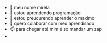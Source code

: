 - 👋 meu nome mirela 
- 👀 estou aprendendo programação 
- 🌱 estou preucurendo aprender o maximo 
- 💞️ quero colaborar com meu aprendisado 
- 📫 para chegar até mim é so mandar um zap 
-

<!---
mirella222/mirella222 is a ✨ special ✨ repository because its `README.md` (this file) appears on your GitHub profile.
You can click the Preview link to take a look at your changes.
--->
